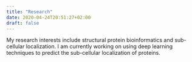 ```yaml
---
title: "Research"
date: 2020-04-24T20:51:27+02:00
draft: false
---
```


My research interests include structural protein bioinformatics and sub-cellular localization. I am currently working on using deep learning techniques to predict the sub-cellular localization of proteins. 

